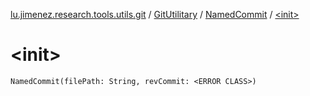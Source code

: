 [lu.jimenez.research.tools.utils.git](../../index.md) / [GitUtilitary](../index.md) / [NamedCommit](index.md) / [&lt;init&gt;](.)

# &lt;init&gt;

`NamedCommit(filePath: String, revCommit: <ERROR CLASS>)`